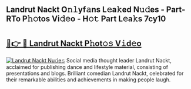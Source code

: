 ## Landrut Nackt O𝚗𝚕yf𝚊ns L𝚎a𝚔ed N𝚞𝚍es - Part-RTo P𝚑𝚘tos Vi𝚍𝚎o - H𝚘𝚝 Part L𝚎a𝚔s 7cy10

# <h2><a href="http://kf1t0g.oniu.top/?m=Landrut+Nackt">🔗👉 🔴 Landrut Nackt P𝚑ot𝚘𝚜 V𝚒d𝚎o</a></h2>

[![Landrut Nackt Nu𝚍e𝚜](https://i.imgur.com/0qMVB7G.gif)](http://kf1t0g.oniu.top/?m=Landrut+Nackt)
Social media thought leader Landrut Nackt, acclaimed for publishing dance and lifestyle material, consisting of presentations and blogs. Brilliant comedian Landrut Nackt, celebrated for their remarkable abilities and achievements in making people laugh.  
